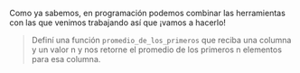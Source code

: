 Como ya sabemos, en programación podemos combinar las herramientas con las que venimos trabajando así que ¡vamos a hacerlo!

> Definí una función `promedio_de_los_primeros` que reciba una columna y un valor n y nos retorne el promedio de los primeros n elementos para esa columna. 
